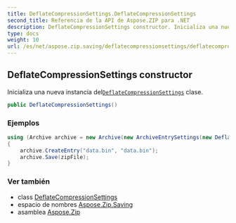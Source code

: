 ```yaml
---
title: DeflateCompressionSettings.DeflateCompressionSettings
second_title: Referencia de la API de Aspose.ZIP para .NET
description: DeflateCompressionSettings constructor. Inicializa una nueva instancia delDeflateCompressionSettings clase.
type: docs
weight: 10
url: /es/net/aspose.zip.saving/deflatecompressionsettings/deflatecompressionsettings/
---
```

## DeflateCompressionSettings constructor

Inicializa una nueva instancia del[`DeflateCompressionSettings`](../) clase.

```csharp
public DeflateCompressionSettings()
```

### Ejemplos

```csharp
using (Archive archive = new Archive(new ArchiveEntrySettings(new DeflateCompressionSettings())))
{
    archive.CreateEntry("data.bin", "data.bin");                   
    archive.Save(zipFile);
}
```

### Ver también

* class [DeflateCompressionSettings](../)
* espacio de nombres [Aspose.Zip.Saving](../../deflatecompressionsettings/)
* asamblea [Aspose.Zip](../../../)


